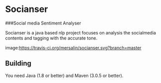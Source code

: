 # Socianser
###Social media Sentiment Analyser

Socianser is a java based nlp project focuses on analysis the socialmedia contents and tagging with the accurate tone.



image:https://travis-ci.org/mersalin/socianser.svg?branch=master

## Building

You need Java (1.8 or better) and Maven (3.0.5 or better).
